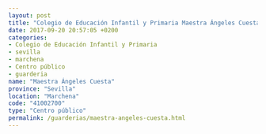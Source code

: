 ```yaml
---
layout: post
title: "Colegio de Educación Infantil y Primaria Maestra Ángeles Cuesta"
date: 2017-09-20 20:57:05 +0200
categories:
- Colegio de Educación Infantil y Primaria
- sevilla
- marchena
- Centro público
- guarderia
name: "Maestra Ángeles Cuesta"
province: "Sevilla"
location: "Marchena"
code: "41002700"
type: "Centro público"
permalink: /guarderias/maestra-angeles-cuesta.html
---
```

